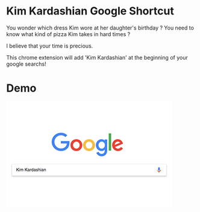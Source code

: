 # Kim Kardashian Google Shortcut
You wonder which dress Kim wore at her daughter's birthday ?
You need to know what kind of pizza Kim takes in hard times ?

I believe that your time is precious.

This chrome extension will add 'Kim Kardashian' at the beginning of your google searchs!

# Demo
![alt text](https://raw.githubusercontent.com/guillaumemmm/kim-kardashian-shortcut/master/images/prom.png)
